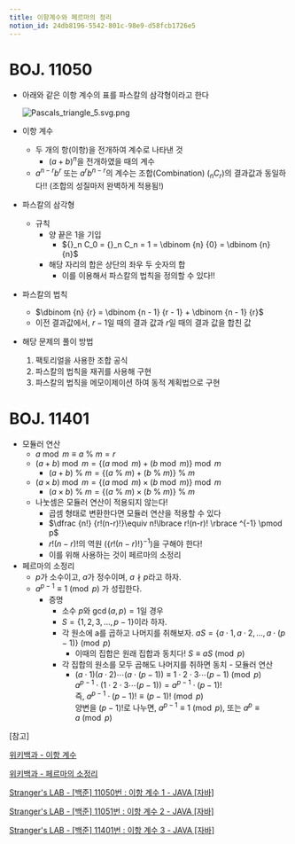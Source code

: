 ```yaml
---
title: 이항계수와 페르마의 정리
notion_id: 24db8196-5542-801c-98e9-d58fcb1726e5
---
```

  
# BOJ. 11050  
  
- 아래와 같은 이항 계수의 표를 파스칼의 삼각형이라고 한다  
  
    ![Pascals_triangle_5.svg.png](https://prod-files-secure.s3.us-west-2.amazonaws.com/ee9cb3f6-9bac-463c-ac07-0442097183e8/67dbf580-7a07-485d-ae36-3de4a6a96e17/Pascals_triangle_5.svg.png?X-Amz-Algorithm=AWS4-HMAC-SHA256&X-Amz-Content-Sha256=UNSIGNED-PAYLOAD&X-Amz-Credential=ASIAZI2LB4667YHDGNBH%2F20251031%2Fus-west-2%2Fs3%2Faws4_request&X-Amz-Date=20251031T011732Z&X-Amz-Expires=3600&X-Amz-Security-Token=IQoJb3JpZ2luX2VjEEEaCXVzLXdlc3QtMiJHMEUCIQDDn5jzFNXx2EaMpWHZj2lUetifb2pQdArsACdK36bnVQIgM%2BPyl47Rht0RQHzbpgA%2F8gxX9ONSYxMfIqqueFOJS9sqiAQI%2Bv%2F%2F%2F%2F%2F%2F%2F%2F%2F%2FARAAGgw2Mzc0MjMxODM4MDUiDMdMs0eoUZ9CgN6%2FjircA9Jv3XPUThzmNKWyb1nHiFUsf%2B%2F7rZHQW09vEBnGK5z6%2FX4or1rlSyL%2Bt2VvbhYLflhuyomxT5qqoxFtuOYLRUpiCy5l3LOti7cTeycHPO5miU96xBVEek3%2BRaHID7%2FvWFtyXb3oRhfvNzBluB%2FhA8dDs9ylY6ikNgRB1FncUZN5Ts0aSs8n7yK00ogetKZ5xG8PbZ9Lnadg9NyORLjx5vkN6MgvaePuniHWFi5TfmaX9%2F1zpSI6w2%2BUJQcF%2BTUYULhpWyzxjCbrU7zhoKf%2BZdgJWW0SJwVrIkwcXOqcyhQZoLNcjkXmnnVtWA4CbsjE944was9caA4rKT9M%2FrIoEYIgeOPh72zLaquAmqG6h0FFkgfzKHV1YzNuBFwTEA%2FscaNiKkgogONLoBMBpdrvvFVg%2BOeB43JEYimbS9zsXkfvnDlGwJX1KPZhtg7tvFLSQ2m4RBeh%2Fdzpiba8j5URqV19JPLshxVlBVFib108u1Pi88dNoNHAAUMZSULIqXIAuahqVlRMGsHWEdrPIMYYF0fQgOjz4%2FKqa5B6v%2Fazl%2Bzwh9xFGmgVuoMCdUr2HcIA8nMmlQqjFgGcwOfWvo5VLk5TQqiyTCJh1ccGvvapB4USHdjfcE2E00APLZe6MPqJkMgGOqUBkAg5RBXsR6kXpRiRe%2BN4OCMMHeVFqTfRRX%2FWdeqi%2Fko0YQ2b9a%2BZzAnMO9P1vx4caDOZj7XSBnT0t%2BDm9ymLKqbKegreiaZWQWc3qDnd%2BA3e5EQHC7bh2U7LyRIT6komchzWKhxxgQY0eOCWFXG5QhlZ1%2FcerC5ZAZPWWH7OIVaqAPeENMmBxXafVWu%2BzRnzsYh%2F1WkMVRqK6RFIAdNj9SGzgCuG&X-Amz-Signature=de0757fd6060a3c43b32a711087177f907e3e1e461cc61c2b7bb1dc2941bf87c&X-Amz-SignedHeaders=host&x-amz-checksum-mode=ENABLED&x-id=GetObject)  
  
- 이항 계수  
    - 두 개의 항(이항)을 전개하여 계수로 나타낸 것  
        - $(a+b)^n$을 전개하였을 때의 계수  
    - $a^{n-r}b^r$ 또는 $a^rb^{n-r}$의 계수는 조합(Combination) (${}_nC_r$)의 결과값과 동일하다!! (조합의 성질마저 완벽하게 적용됨!)  
- 파스칼의 삼각형  
    - 규칙  
        - 양 끝은 1을 기입  
            - ${}_n C_0 = {}_n C_n = 1 = \dbinom {n} {0} = \dbinom {n} {n}$  
        - 해당 자리의 합은 상단의 좌우 두 숫자의 합  
            - 이를 이용해서 파스칼의 법칙을 정의할 수 있다!!  
- 파스칼의 법칙  
    - $\dbinom {n} {r} = \dbinom {n - 1} {r  - 1} + \dbinom {n - 1} {r}$  
    - 이전 결과값에서, $r-1$일 때의 결과 값과 $r$일 때의 결과 값을 합친 값  
- 해당 문제의 풀이 방법  
    1. 팩토리얼을 사용한 조합 공식  
    2. 파스칼의 법칙을 재귀를 사용해 구현  
    3. 파스칼의 법칙을 메모이제이션 하여 동적 계획법으로 구현  
  
# BOJ. 11401  
  
- 모듈러 연산  
    - $a \bmod m \equiv a \ \% \ m = r$  
    - $(a + b) \bmod m = \lbrace (a \bmod m) + (b \bmod m) \rbrace \bmod m$  
        - $(a + b) \ \% \ m = \lbrace (a \ \% \ m) + (b \ \% \ m) \rbrace \ \% \ m$  
    - $(a \times b) \bmod m = \lbrace (a \bmod m) \times (b \bmod m) \rbrace \bmod m$  
        - $(a \times b) \ \% \ m = \lbrace (a \ \% \ m) \times (b \ \% \ m) \rbrace \ \% \ m$  
    - 나눗셈은 모듈러 연산이 적용되지 않는다!  
        - 곱셈 형태로 변환한다면 모듈러 연산을 적용할 수 있다  
        - $\dfrac {n!} {r!(n-r)!}\equiv n!\lbrace r!(n-r)! \rbrace ^{-1} \pmod p$  
        - $r!(n-r)!$의 역원 ($\lbrace r!(n-r)! \rbrace ^ {-1}$)을 구해야 한다!  
        - 이를 위해 사용하는 것이 페르마의 소정리  
- 페르마의 소정리  
    - $p$가 소수이고, $a$가 정수이며,  $a \nmid p$라고 하자.  
    - $a^{p-1} \equiv 1 \pmod p$ 가 성립한다.  
        - 증명  
            - 소수 $p$와 $\gcd(a, p) = 1$일 경우  
            - $S = \lbrace 1,2,3,\dots, p-1 \rbrace$이라 하자.  
            - 각 원소에 a를 곱하고 나머지를 취해보자. $aS = \lbrace a \cdot 1, a \cdot 2, \dots, a \cdot (p-1) \rbrace \pmod p$  
                - 이때의 집합은 원래 집합과 동치다! $S \equiv aS \pmod p$  
            - 각 집합의 원소를 모두 곱해도 나머지를 취하면 동치 - 모듈러 연산  
                - $(a \cdot 1)(a \cdot 2) \cdots(a \cdot (p-1)) \equiv 1 \cdot 2 \cdot 3 \cdots (p-1) \pmod p$   
                $a^{p-1} \cdot (1 \cdot 2 \cdot 3 \cdots (p-1)) = a^{p-1} \cdot (p-1)!$   
                즉, $a^{p-1} \cdot (p-1)! \equiv (p-1)! \pmod p$  
                양변을 $(p-1)!$로 나누면, $a^{p-1} \equiv 1 \pmod p$, 또는 $a^p \equiv a \pmod p$  
  
[참고]  
  
  
[위키백과 - 이항 계수](https://ko.wikipedia.org/wiki/%EC%9D%B4%ED%95%AD_%EA%B3%84%EC%88%98)  
  
  
[위키백과 - 페르마의 소정리](https://ko.wikipedia.org/wiki/%ED%8E%98%EB%A5%B4%EB%A7%88%EC%9D%98_%EC%86%8C%EC%A0%95%EB%A6%AC)  
  
  
[Stranger's LAB - [백준] 11050번 : 이항 계수 1 - JAVA [자바]](https://st-lab.tistory.com/159)  
  
  
[Stranger's LAB - [백준] 11051번 : 이항 계수 2 - JAVA [자바]](https://st-lab.tistory.com/162)  
  
  
[Stranger's LAB - [백준] 11401번 : 이항 계수 3 - JAVA [자바]](https://st-lab.tistory.com/241)  
  
